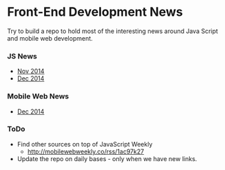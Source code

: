 Front-End Development News
==========================
Try to build a repo to hold most of the interesting news around Java Script and mobile web development.

### JS News
  * [Nov 2014](https://github.com/greenido/JavaScript-News/blob/master/2014-11.md)
  * [Dec 2014](https://github.com/greenido/JavaScript-News/blob/master/JS_2014-12.md)
  
### Mobile Web News
  * [Dec 2014](https://github.com/greenido/JavaScript-News/blob/master/mobileweb_2014-12.md)

### ToDo
  * Find other sources on top of JavaScript Weekly
    * http://mobilewebweekly.co/rss/1ac97k27
  * Update the repo on daily bases - only when we have new links.
